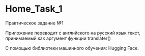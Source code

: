 # Home_Task_1
Практическое задание №1

Приложение переводит с английского на русский язык текст, принимаемый как аргумент функции translater()

С помощью библиотеки  машинного обучения: Hugging Face.
